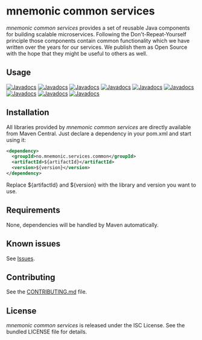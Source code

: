 mnemonic common services
========================

*mnemonic common services* provides a set of reusable Java components for building scalable microservices. Following the Don't-Repeat-Yourself principle those components contain common functionality which we have written over the years for our services. We publish them as Open Source with the hope that they might be useful to others as well.

## Usage

[![Javadocs](https://javadoc.io/badge/no.mnemonic.services.common/auth.svg?color=orange&label=auth)](https://javadoc.io/doc/no.mnemonic.services.common/auth)
[![Javadocs](https://javadoc.io/badge/no.mnemonic.services.common/documentation.svg?color=orange&label=documentation)](https://javadoc.io/doc/no.mnemonic.services.common/documentation)
[![Javadocs](https://javadoc.io/badge/no.mnemonic.services.common/hazelcast-consumer.svg?color=orange&label=hazelcast-consumer)](https://javadoc.io/doc/no.mnemonic.services.common/hazelcast-consumer)
[![Javadocs](https://javadoc.io/badge/no.mnemonic.services.common/hazelcast5-consumer.svg?color=orange&label=hazelcast5-consumer)](https://javadoc.io/doc/no.mnemonic.services.common/hazelcast5-consumer)
[![Javadocs](https://javadoc.io/badge/no.mnemonic.services.common/service-api.svg?color=orange&label=service-api)](https://javadoc.io/doc/no.mnemonic.services.common/service-api)
[![Javadocs](https://javadoc.io/badge/no.mnemonic.services.common/service-proxy.svg?color=orange&label=service-proxy)](https://javadoc.io/doc/no.mnemonic.services.common/service-proxy)
[![Javadocs](https://javadoc.io/badge/no.mnemonic.services.common/service-proxy-jakarta.svg?color=orange&label=service-proxy-jakarta)](https://javadoc.io/doc/no.mnemonic.services.common/service-proxy-jakarta)
[![Javadocs](https://javadoc.io/badge/no.mnemonic.services.common/documentchannel.svg?color=orange&label=documentchannel)](https://javadoc.io/doc/no.mnemonic.services.common/documentchannel)
[![Javadocs](https://javadoc.io/badge/no.mnemonic.services.common/documentchannel-kafka.svg?color=orange&label=documentchannel-kafka)](https://javadoc.io/doc/no.mnemonic.services.common/documentchannel-kafka)

## Installation

All libraries provided by *mnemonic common services* are directly available from Maven Central. Just declare a dependency in your pom.xml and start using it:

```xml
<dependency>
  <groupId>no.mnemonic.services.common</groupId>
  <artifactId>${artifactId}</artifactId>
  <version>${version}</version>
</dependency>
```

Replace ${artifactId} and ${version} with the library and version you want to use.

## Requirements

None, dependencies will be handled by Maven automatically.

## Known issues

See [Issues](https://github.com/mnemonic-no/common-services/issues).

## Contributing

See the [CONTRIBUTING.md](CONTRIBUTING.md) file.

## License

*mnemonic common services* is released under the ISC License. See the bundled LICENSE file for details.